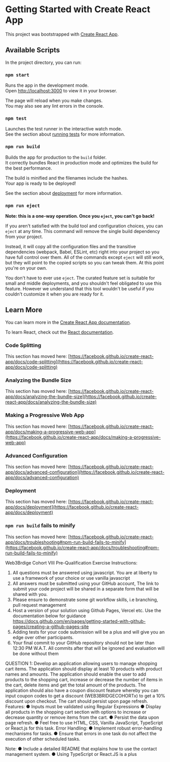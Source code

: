 # Getting Started with Create React App

This project was bootstrapped with [Create React App](https://github.com/facebook/create-react-app).

## Available Scripts

In the project directory, you can run:

### `npm start`

Runs the app in the development mode.\
Open [http://localhost:3000](http://localhost:3000) to view it in your browser.

The page will reload when you make changes.\
You may also see any lint errors in the console.

### `npm test`

Launches the test runner in the interactive watch mode.\
See the section about [running tests](https://facebook.github.io/create-react-app/docs/running-tests) for more information.

### `npm run build`

Builds the app for production to the `build` folder.\
It correctly bundles React in production mode and optimizes the build for the best performance.

The build is minified and the filenames include the hashes.\
Your app is ready to be deployed!

See the section about [deployment](https://facebook.github.io/create-react-app/docs/deployment) for more information.

### `npm run eject`

**Note: this is a one-way operation. Once you `eject`, you can't go back!**

If you aren't satisfied with the build tool and configuration choices, you can `eject` at any time. This command will remove the single build dependency from your project.

Instead, it will copy all the configuration files and the transitive dependencies (webpack, Babel, ESLint, etc) right into your project so you have full control over them. All of the commands except `eject` will still work, but they will point to the copied scripts so you can tweak them. At this point you're on your own.

You don't have to ever use `eject`. The curated feature set is suitable for small and middle deployments, and you shouldn't feel obligated to use this feature. However we understand that this tool wouldn't be useful if you couldn't customize it when you are ready for it.

## Learn More

You can learn more in the [Create React App documentation](https://facebook.github.io/create-react-app/docs/getting-started).

To learn React, check out the [React documentation](https://reactjs.org/).

### Code Splitting

This section has moved here: [https://facebook.github.io/create-react-app/docs/code-splitting](https://facebook.github.io/create-react-app/docs/code-splitting)

### Analyzing the Bundle Size

This section has moved here: [https://facebook.github.io/create-react-app/docs/analyzing-the-bundle-size](https://facebook.github.io/create-react-app/docs/analyzing-the-bundle-size)

### Making a Progressive Web App

This section has moved here: [https://facebook.github.io/create-react-app/docs/making-a-progressive-web-app](https://facebook.github.io/create-react-app/docs/making-a-progressive-web-app)

### Advanced Configuration

This section has moved here: [https://facebook.github.io/create-react-app/docs/advanced-configuration](https://facebook.github.io/create-react-app/docs/advanced-configuration)

### Deployment

This section has moved here: [https://facebook.github.io/create-react-app/docs/deployment](https://facebook.github.io/create-react-app/docs/deployment)

### `npm run build` fails to minify

This section has moved here: [https://facebook.github.io/create-react-app/docs/troubleshooting#npm-run-build-fails-to-minify](https://facebook.github.io/create-react-app/docs/troubleshooting#npm-run-build-fails-to-minify)


Web3Brdige Cohort VIII Pre-Qualification Exercise
Instructions:
1. All questions must be answered using javascript. You are at liberty to use a
framework of your choice or use vanilla javascript
2. All answers must be submitted using your GitHub account, The link to submit your code
project will be shared in a separate form that will be shared with you.
3. Please ensure to demonstrate some git workflow skills, i.e branching, pull request
management
4. Host a version of your solution using Github Pages, Vercel etc. Use the documentation
below for guidance
https://docs.github.com/en/pages/getting-started-with-github-pages/creating-a-github-pages-site
5. Adding tests for your code submission will be a plus and will give you an edge
over other participants.
6. Your final commit to your GitHub repository should not be later than 12:30 PM W.A.T. All
commits after that will be ignored and evaluation will be done without them

QUESTION 1:
Develop an application allowing users to manage shopping cart items. The application should
display at least 10 products with product names and amounts. The application should enable
the user to add products to the shopping cart, increase or decrease the number of items in the
cart, delete items and get the total amount of the products. The application should also have a
coupon discount feature whereby you can input coupon codes to get a discount
(WEB3BRIDGECOHORTx) to get a 10% discount upon checkout. The cart should persist upon
page refresh.
Features:
● Inputs must be validated using Regular Expressions
● Display all products in the shopping cart section with options to increase or decrease
quantity or remove items from the cart.
● Persist the data upon page refresh.
● Feel free to use HTML, CSS, Vanilla JavaScript, TypeScript or React.js for this task.
Error Handling:
● Implement robust error-handling mechanisms for tasks.
● Ensure that errors in one task do not affect the execution of other scheduled tasks.

Note:
● Include a detailed README that explains how to use the contact management system.
● Using TypeScript or React.JS is a plus